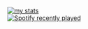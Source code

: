 
[![my stats](https://github-readme-stats.vercel.app/api?username=tejxv&hide=prs&theme=vue)](https://github.com/tejxv)
<br>
[![Spotify recently played](https://spotify-recently-played-readme.vercel.app/api?user=guywithaniphone5s&count=4&width=449)](https://open.spotify.com/user/guywithaniphone5s)
